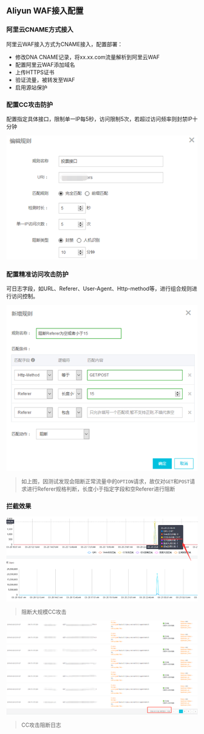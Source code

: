## Aliyun WAF接入配置

### 阿里云CNAME方式接入

阿里云WAF接入方式为CNAME接入，配置部署：

- 修改DNA CNAME记录，将xx.xx.com流量解析到阿里云WAF
- 配置阿里云WAF添加域名
- 上传HTTPS证书
- 验证流量，被转发至WAF
- 启用源站保护

### 配置CC攻击防护

配置指定具体接口，限制单一IP每5秒，访问限制5次，若超过访问频率则封禁IP十分钟

![1553480295472](./images/1553480295472.png)

### 配置精准访问攻击防护

可日志字段，如URL、Referer、User-Agent、Http-method等，进行组合规则进行访问控制。

![1553480504139](./images/1553480504139.png)

> 如上图，因测试发现会阻断正常流量中的`OPTION`请求，故仅对`GET`和`POST`请求进行Referer规格判断，长度小于指定字段和空Referer进行阻断

### 拦截效果

![1553480845815](./images/1553480845815.png)

> 阻断大规模CC攻击

![1553480941739](./images/1553480941739.png)

> CC攻击阻断日志

